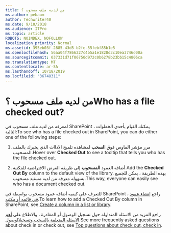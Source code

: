 ```yaml
---
title: من لديه ملف مسحوب ؟
ms.author: pebaum
author: Techwriter40
ms.date: 9/10/2018
ms.audience: ITPro
ms.topic: article
ROBOTS: NOINDEX, NOFOLLOW
localization_priority: Normal
ms.assetid: 395eb03f-2885-43d5-b2fe-55febf85b1e5
ms.openlocfilehash: 56aa04f7866227c4b5a1e1828d3c10ea3746d00a
ms.sourcegitcommit: 037331d71f06750d972c0b6278b23bb15c4806ca
ms.translationtype: MT
ms.contentlocale: ar-SA
ms.lasthandoff: 10/18/2019
ms.locfileid: "36748311"
---
```

# <a name="who-has-a-file-checked-out"></a><span data-ttu-id="9f8c7-102">من لديه ملف مسحوب ؟</span><span class="sxs-lookup"><span data-stu-id="9f8c7-102">Who has a file checked out?</span></span>

<span data-ttu-id="9f8c7-103">لمعرفه من لديه ملف مسحوب في SharePoint ، يمكنك القيام بأحدي الخطوات التالية:</span><span class="sxs-lookup"><span data-stu-id="9f8c7-103">To see who has a file checked out in SharePoint, you can do either one of the following steps:</span></span>
  
1. <span data-ttu-id="9f8c7-104">مرر مؤشر الماوس فوق **السحب** لمشاهده تلميح الاداات الذي يخبرك بالملف المسحوب.</span><span class="sxs-lookup"><span data-stu-id="9f8c7-104">Hover over **Checked Out** to see a tooltip that tells you who has the file checked out.</span></span> 
    
2. <span data-ttu-id="9f8c7-105">أضافه العمود **المسحوب** إلى طريقه العرض الافتراضية للمكتبة.</span><span class="sxs-lookup"><span data-stu-id="9f8c7-105">Add the **Checked Out By** column to the default view of the library.</span></span> <span data-ttu-id="9f8c7-106">بهذه الطريقة ، يمكن للجميع بسهوله معرفه من لديه مستند مسحوب.</span><span class="sxs-lookup"><span data-stu-id="9f8c7-106">This way, everyone can easily see who has a document checked out.</span></span> 
    
<span data-ttu-id="9f8c7-107">للتعرف علي كيفيه أضافه عمود مسحوب بواسطة في SharePoint ، راجع [إنشاء عمود في قائمه أو مكتبه](https://go.microsoft.com/fwlink/?linkid=2019591).</span><span class="sxs-lookup"><span data-stu-id="9f8c7-107">To learn how to add a Checked Out By column in SharePoint, see [Create a column in a list or library](https://go.microsoft.com/fwlink/?linkid=2019591).</span></span> 
  
<span data-ttu-id="9f8c7-108">راجع المزيد من الاسئله المتداولة حول تسجيل الوصول أو المغادرة ، والاطلاع علي [أهم الاسئله المتعلقة بالسحب وتسجيل](https://go.microsoft.com/fwlink/?linkid=2018786)الوصول.</span><span class="sxs-lookup"><span data-stu-id="9f8c7-108">See more frequently asked questions about check in or check out, see [Top questions about check out, check in](https://go.microsoft.com/fwlink/?linkid=2018786).</span></span>
  

